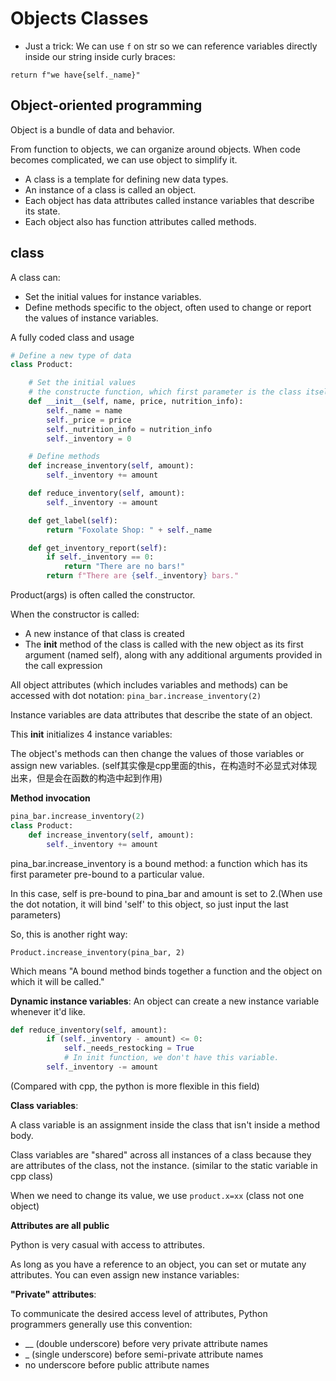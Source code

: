 # Objects Classes

* Just a trick:
We can use `f` on str so we can reference variables directly inside our string inside curly braces:

`return f"we have{self._name}"`

## Object-oriented programming
Object is a bundle of data and behavior.

From function to objects, we can organize around objects. When code becomes complicated, we can use object to simplify it.

* A class is a template for defining new data types.
* An instance of a class is called an object.
* Each object has data attributes called instance variables that describe its state.
* Each object also has function attributes called methods.

## class

A class can:

* Set the initial values for instance variables.
* Define methods specific to the object, often used to change or report the values of instance variables.

A fully coded class and usage
```py
# Define a new type of data
class Product:

    # Set the initial values
    # the constructe function, which first parameter is the class itself, and others can init its data. When creating a new object, it will call this __init__()
    def __init__(self, name, price, nutrition_info):
        self._name = name
        self._price = price
        self._nutrition_info = nutrition_info
        self._inventory = 0

    # Define methods
    def increase_inventory(self, amount):
        self._inventory += amount

    def reduce_inventory(self, amount):
        self._inventory -= amount

    def get_label(self):
        return "Foxolate Shop: " + self._name

    def get_inventory_report(self):
        if self._inventory == 0:
            return "There are no bars!"
        return f"There are {self._inventory} bars."
```

Product(args) is often called the constructor.

When the constructor is called:

* A new instance of that class is created
* The __init__ method of the class is called with the new object as its first argument (named self), along with any additional arguments provided in the call expression

All object attributes (which includes variables and methods) can be accessed with dot notation:
`pina_bar.increase_inventory(2)`

Instance variables are data attributes that describe the state of an object.

This __init__ initializes 4 instance variables:

The object's methods can then change the values of those variables or assign new variables.
(self其实像是cpp里面的this，在构造时不必显式对体现出来，但是会在函数的构造中起到作用)


**Method invocation**
```py
pina_bar.increase_inventory(2)
class Product:
    def increase_inventory(self, amount):
        self._inventory += amount
```

pina_bar.increase_inventory is a bound method: a function which has its first parameter pre-bound to a particular value.

In this case, self is pre-bound to pina_bar and amount is set to 2.(When use the dot notation, it will bind 'self' to this object, so just input the last parameters)

So, this is another right way:

`Product.increase_inventory(pina_bar, 2)`

Which means "A bound method binds together a function and the object on which it will be called."


**Dynamic instance variables**: An object can create a new instance variable whenever it'd like.

```py
def reduce_inventory(self, amount):
        if (self._inventory - amount) <= 0:
            self._needs_restocking = True
            # In init function, we don't have this variable.
        self._inventory -= amount
```

(Compared with cpp, the python is more flexible in this field)

**Class variables**:

A class variable is an assignment inside the class that isn't inside a method body.

Class variables are "shared" across all instances of a class because they are attributes of the class, not the instance.
(similar to the static variable in cpp class)

When we need to change its value, we use `product.x=xx` (class not one object)

**Attributes are all public**

Python is very casual with access to attributes.

As long as you have a reference to an object, you can set or mutate any attributes. You can even assign new instance variables:

**"Private" attributes**:

To communicate the desired access level of attributes, Python programmers generally use this convention:


* __ (double underscore) before very private attribute names
* _ (single underscore) before semi-private attribute names
* no underscore before public attribute names
